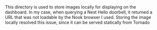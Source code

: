This directory is used to store images locally for displaying on the dashboard.
In my case, when querying a Nest Hello doorbell, it returned a URL that was not loadable by the Nook browser I used.
Storing the image locally resolved this issue, since it can be served statically from Tornado